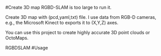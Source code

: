 #Create 3D map
RGBD-SLAM is too large to run it.

Create 3D map with (pcd,yaml,txt) file.
I use data from RGB-D cameras, e.g., the Microsoft Kinect to exports it to (X,Y,Z) axes.

You can use this project to create highly accurate 3D point clouds or OctoMaps.


RGBDSLAM
#Usage
